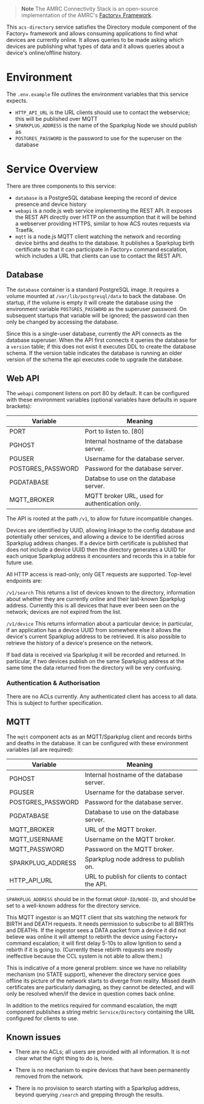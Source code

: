 > **Note**
> The AMRC Connectivity Stack is an open-source implementation of the AMRC's [Factory+ Framework](https://factoryplus.app.amrc.co.uk/).

This `acs-directory` service satisfies the Directory module component of the Factory+ framework and allows consuming applications to find what devices are currently online. It allows queries to be made asking which devices are publishing what types of data and it allows queries about a device's online/offline history.

# Environment

The `.env.example` file outlines the environment variables that this service expects.

- `HTTP_API_URL` is the URL clients should use to contact the webservice; this will be published over MQTT
- `SPARKPLUG_ADDRESS` is the name of the Sparkplug Node we should publish as
- `POSTGRES_PASSWORD` is the password to use for the superuser on the database


# Service Overview

There are three components to this service:

- `database` is a PostgreSQL database keeping the record of device presence and device history
- `webapi` is a node.js web service implementing the REST API. It exposes the REST API directly over HTTP on the assumption that it will be behind a webserver providing HTTPS, similar to how ACS routes requests via Traefik.
- `mqtt` is a node.js MQTT client watching the network and recording device births and deaths to the database. It publishes a Sparkplug birth certificate so that it can participate in Factory+ command escalation, which includes a URL that clients can use to contact the REST API.

## Database

The `database` container is a standard PostgreSQL image. It requires a volume mounted at `/var/lib/postgresql/data` to back the database. On startup, if the volume is empty it will create the database using the environment variable `POSTGRES_PASSWORD` as the superuser password. On subsequent startups that variable will be ignored; the password can then only be changed by accessing the database.

Since this is a single-user database, currently the API connects as the database superuser. When the API first connects it queries the database for a `version` table; if this does not exist it executes DDL to create the database schema. If the version table indicates the database is running an older version of the schema the api executes code to upgrade the database.


## Web API

The `webapi` component listens on port 80 by default. It can be configured with these environment variables (optional variables have defaults in square brackets):

| Variable          | Meaning                                        |
|-------------------|------------------------------------------------|
| PORT              | Port to listen to. [80]                        |
| PGHOST            | Internal hostname of the database server.      |
| PGUSER            | Username for the database server.              |
| POSTGRES_PASSWORD | Password for the database server.              |
| PGDATABASE        | Databse to use on the database server.         |
| MQTT_BROKER       | MQTT broker URL, used for authentication only. |

The API is rooted at the path `/v1`, to allow for future incompatible changes.

Devices are identified by UUID, allowing linkage to the config database and potentially other services, and allowing a device to be identified across Sparkplug address changes. If a device birth certificate is published that does not include a device UUID then the directory generates a UUID for each unique Sparkplug address it encounters and records this in a table for future use.

All HTTP access is read-only; only GET requests are supported. Top-level endpoints are:

`/v1/search`
This returns a list of devices known to the directory, information about whether they are currently online and their last-known Sparkplug address. Currently this is all devices that have ever been seen on the network; devices are not expired from the list.

`/v1/device`
This returns information about a particular device; in particular, if an application has a device UUID from somewhere else it allows the device's current Sparkplug address to be retrieved. It is also possible to retrieve the history of a device's presence on the network.

If bad data is received via Sparkplug it will be recorded and returned. In particular, if two devices publish on the same Sparkplug address at the same time the data returned from the directory will be very confusing.

### Authentication & Authorisation

There are no ACLs currently. Any authenticated client has access to all data. This is subject to further specification.

## MQTT

The `mqtt` component acts as an MQTT/Sparkplug client and records births and deaths in the database. It can be configured with these environment variables (all are required):

| Variable          | Meaning                                        |
|-------------------|------------------------------------------------|
| PGHOST            | Internal hostname of the database server.      |
| PGUSER            | Username for the database server.              |
| POSTGRES_PASSWORD | Password for the database server.              |
| PGDATABASE        | Database to use on the database server.        |
| MQTT_BROKER       | URL of the MQTT broker.                        |
| MQTT_USERNAME     | Username on the MQTT broker.                   |
| MQTT_PASSWORD     | Password on the MQTT broker.                   |
| SPARKPLUG_ADDRESS | Sparkplug node address to publish on.          |
| HTTP_API_URL      | URL to publish for clients to contact the API. |

`SPARKPLUG_ADDRESS` should be in the format `GROUP-ID/NODE-ID`, and should be set to a well-known address for the directory service.

This MQTT ingestor is an MQTT client that sits watching the network for BIRTH and DEATH requests. It needs permission to subscribe to all BIRTHs and DEATHs. If the ingestor sees a DATA packet from a device it did not believe was online it will attempt to rebirth the device using Factory+ command escalation; it will first delay 5-10s to allow Ignition to send a rebirth if it is going to. (Currently these rebirth requests are mostly ineffective because the CCL system is not able to allow them.)

This is indicative of a more general problem: since we have no reliability mechanism (no STATE support), whenever the directory service goes offline its picture of the network starts to diverge from reality. Missed death certificates are particularly damaging, as they cannot be detected, and will only be resolved when/if the device in question comes back online.

In addition to the metrics required for command escalation, the mqtt component publishes a string metric `Service/Directory` containing the URL configured for clients to use.

## Known issues

- There are no ACLs; all users are provided with all information. It is not clear what the right thing to do is, here.

- There is no mechanism to expire devices that have been permanently removed from the network.

- There is no provision to search starting with a Sparkplug address, beyond querying `/search` and grepping through the results.
